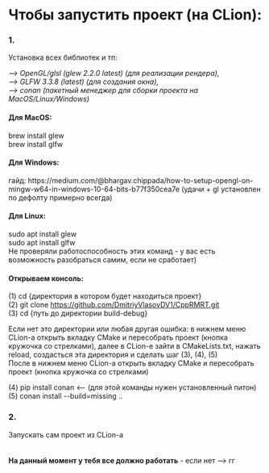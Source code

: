 <h1>Чтобы запустить проект (на CLion):</h1>
<h3>1.</h3> Установка всех библиотек и тп:
<p>
<em>
--> OpenGL/glsl (glew 2.2.0 latest) (для реализации рендера),<br>
--> GLFW 3.3.8 (latest) (для создания окна),<br>
--> conan (пакетный менеджер для сборки проекта на MacOS/Linux/Windows)<br>
</em>
</p>
<p>

<h4>Для MacOS:</h4>
<p>
brew install glew<br>
brew install glfw<br>
</p>

<h4>Для Windows:</h4>
<p>
гайд: https://medium.com/@bhargav.chippada/how-to-setup-opengl-on-mingw-w64-in-windows-10-64-bits-b77f350cea7e
(удачи + gl установлен по дефолту примерно всегда)
</p>

<h4>Для Linux:</h4>
<p>
sudo apt install glew<br>
sudo apt install glfw<br>
Не проверяли работоспособность этих команд - у вас есть возможность разобраться самим, если не сработает)
</p>

<h4>Открываем консоль:</h4>

(1) cd {директория в котором будет находиться проект}<br>
(2) git clone https://github.com/DmitriyVlasovDV1/CppRMRT.git<br> 
(3) cd {путь до директории build-debug}<br>
<p>
Если нет это директории или любая другая ошибка: в нижнем меню CLion-a открыть вкладку CMake и пересобрать проект (кнопка кружочка со стрелками), далее в CLion-e зайти в CMakeLists.txt, нажать reload, создасться эта директория и сделать шаг (3), (4), (5)<br>
После в нижнем меню CLion-a открыть вкладку CMake и пересобрать проект (кнопка кружочка со стрелками)
</p>
(4) pip install conan <-- (для этой команды нужен установленный питон)<br>
(5) conan install --build=missing ..<br>

<h3>2.</h3>
Запускать сам проект из CLion-a<br><br><br>
<strong>На данный момент у тебя все должно работать</strong> - если нет --> гг
